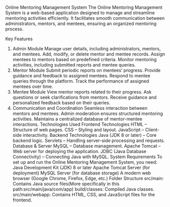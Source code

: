 Online Mentoring Management System
The Online Mentoring Management System is a web-based application designed to manage and streamline mentoring activities efficiently. It facilitates smooth communication between administrators, mentors, and mentees, ensuring an organized mentoring process.

Key Features
  1. Admin Module
    Manage user details, including administrators, mentors, and mentees.
    Add, modify, or delete mentor and mentee records.
    Assign mentees to mentors based on predefined criteria.
    Monitor mentoring activities, including submitted reports and mentee queries.
  2. Mentor Module
    Submit periodic reports on mentees’ progress.
    Provide guidance and feedback to assigned mentees.
    Respond to mentee queries through the platform.
    Track the performance of assigned mentees over time.
  3. Mentee Module
    View mentor reports related to their progress.
    Ask questions or seek clarifications from mentors.
    Receive guidance and personalized feedback based on their queries.
  4. Communication and Coordination
    Seamless interaction between mentors and mentees.
    Admin moderation ensures structured mentoring activities.
    Maintains a centralized database of mentor-mentee interactions.
Technologies Used
  Frontend Technologies
    HTML – Structure of web pages.
    CSS – Styling and layout.
    JavaScript – Client-side interactivity.
  Backend Technologies
    Java (JDK 8 or later) – Core backend logic.
    Servlets – Handling server-side processing and requests.
  Database & Server
    MySQL – Database management.
    Apache Tomcat – Web server for deploying the application.
    JDBC (Java Database Connectivity) – Connecting Java with MySQL.
System Requirements
To set up and run the Online Mentoring Management System, you need:  
  Java Development Kit (JDK) 8 or later
  Apache Tomcat Server (for deployment)
  MySQL Server (for database storage)
  A modern web browser (Google Chrome, Firefox, Edge, etc.)
Folder Structure
  src/main: Contains Java source files(More specifically in this path:src/main/java/com/app)
  build/classes: Compiled Java classes.
  src/main/webapp: Contains HTML, CSS, and JavaScript files for the frontend.

